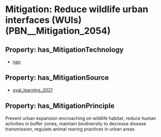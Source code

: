 # Mitigation: __Reduce wildlife urban interfaces (WUIs)__ (PBN__Mitigation_2054)

## Property: has_MitigationTechnology

* [nan](../Technology/PBN__Technology_22)

## Property: has_MitigationSource

* [syal_learning_2021](../Article/PBN__Article_137)

## Property: has_MitigationPrinciple

Prevent urban expansion encroaching on wildlife habitat, reduce human activities in buffer zones, maintain biodiversity to decrease disease transmission, regulate animal rearing practices in urban areas

